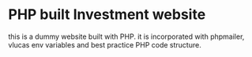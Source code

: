 # PHP built Investment website
this is a dummy website built with PHP. it is incorporated with phpmailer, vlucas env variables and best practice PHP code structure.

